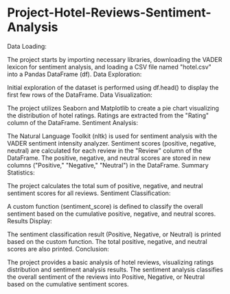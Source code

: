 # Project-Hotel-Reviews-Sentiment-Analysis

Data Loading:

The project starts by importing necessary libraries, downloading the VADER lexicon for sentiment analysis, and loading a CSV file named "hotel.csv" into a Pandas DataFrame (df).
Data Exploration:

Initial exploration of the dataset is performed using df.head() to display the first few rows of the DataFrame.
Data Visualization:

The project utilizes Seaborn and Matplotlib to create a pie chart visualizing the distribution of hotel ratings. Ratings are extracted from the "Rating" column of the DataFrame.
Sentiment Analysis:

The Natural Language Toolkit (nltk) is used for sentiment analysis with the VADER sentiment intensity analyzer. Sentiment scores (positive, negative, neutral) are calculated for each review in the "Review" column of the DataFrame.
The positive, negative, and neutral scores are stored in new columns ("Positive," "Negative," "Neutral") in the DataFrame.
Summary Statistics:

The project calculates the total sum of positive, negative, and neutral sentiment scores for all reviews.
Sentiment Classification:

A custom function (sentiment_score) is defined to classify the overall sentiment based on the cumulative positive, negative, and neutral scores.
Results Display:

The sentiment classification result (Positive, Negative, or Neutral) is printed based on the custom function.
The total positive, negative, and neutral scores are also printed.
Conclusion:

The project provides a basic analysis of hotel reviews, visualizing ratings distribution and sentiment analysis results.
The sentiment analysis classifies the overall sentiment of the reviews into Positive, Negative, or Neutral based on the cumulative sentiment scores.
